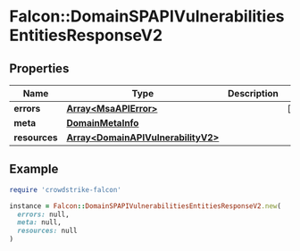 # Falcon::DomainSPAPIVulnerabilitiesEntitiesResponseV2

## Properties

| Name | Type | Description | Notes |
| ---- | ---- | ----------- | ----- |
| **errors** | [**Array&lt;MsaAPIError&gt;**](MsaAPIError.md) |  | [optional] |
| **meta** | [**DomainMetaInfo**](DomainMetaInfo.md) |  |  |
| **resources** | [**Array&lt;DomainAPIVulnerabilityV2&gt;**](DomainAPIVulnerabilityV2.md) |  |  |

## Example

```ruby
require 'crowdstrike-falcon'

instance = Falcon::DomainSPAPIVulnerabilitiesEntitiesResponseV2.new(
  errors: null,
  meta: null,
  resources: null
)
```

